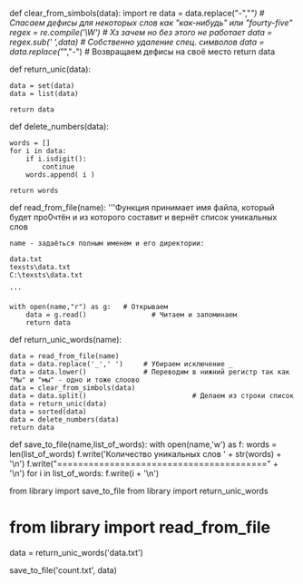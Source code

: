 def clear_from_simbols(data):
    import re
    data = data.replace("-","_")  # Спасаем дефисы для некоторых слов как "как-нибудь" или "fourty-five"
    regex = re.compile('\W')     # Хз зачем но без этого не работает
    data = regex.sub(' ',data)   # Собственно удаление спец. символов
    data = data.replace("_","-") # Возвращаем дефисы на своё место
    return data

def return_unic(data):
    
    data = set(data)
    data = list(data)
    
    return data
    
def delete_numbers(data):
    
    words = []
    for i in data:
        if i.isdigit():
            continue
        words.append( i )
        
    return words

def read_from_file(name):
    '''Функция принимает имя файла,
    который будет про0чтён и из которого составит и
    вернёт список уникальных слов
    
    name - задаёться полным именем и его директории:
    
    data.txt
    texsts\data.txt
    C:\texsts\data.txt
    
    '''
    
    with open(name,"r") as g:   # Открываем
        data = g.read()                # Читаем и запоминаем
        return data
        
def return_unic_words(name):
    
    data = read_from_file(name)
    data = data.replace('_',' ')     # Убираем исключение _
    data = data.lower()              # Переводим в нижний регистр так как "Мы" и "мы" - одно и тоже слоово
    data = clear_from_simbols(data)
    data = data.split()                          # Делаем из строки список
    data = return_unic(data)
    data = sorted(data)
    data = delete_numbers(data)
    return data

def save_to_file(name,list_of_words):
    with open(name,'w') as f:
        words = len(list_of_words)
        f.write('Количество уникальных слов ' + str(words) + '\n')
        f.write("========================================" + '\n')
        for i in list_of_words:
            f.write(i + '\n')
          
from library import save_to_file
from library import return_unic_words
# from library import read_from_file

data = return_unic_words('data.txt')

save_to_file('count.txt', data)
